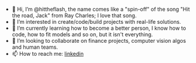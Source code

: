 - 👋 Hi, I’m @hittheflash, the name comes like a "spin-off" of the song "Hit the road, Jack" from Ray Charles; I love that song.
- 👀 I’m interested in create/code/build projects with real-life solutions.
- 🌱 I’m currently learning how to become a better person, I know how to code, how to fit models and so on, but it isn't everything.
- 💞️ I’m looking to collaborate on finance projects, computer vision algos and human teams.
- 📫 How to reach me: [linkedin](https://www.linkedin.com/in/jeanpaulpaes/)

<!---
hittheflash/hittheflash is a ✨ special ✨ repository because its `README.md` (this file) appears on your GitHub profile.
You can click the Preview link to take a look at your changes.
--->
